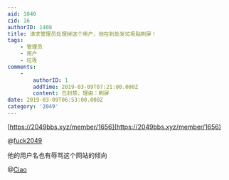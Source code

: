 ```yaml
---
aid: 1040
cid: 16
authorID: 1408
title: 请求管理员处理掉这个用户，他在到处发垃圾贴刷屏！
tags:
    - 管理员
    - 用户
    - 垃圾
comments:
    -
        authorID: 1
        addTime: 2019-03-09T07:21:00.000Z
        content: 已封禁，理由：刷屏
date: 2019-03-09T06:53:00.000Z
category: '2049'
---
```


[https://2049bbs.xyz/member/1656](https://2049bbs.xyz/member/1656)

@[fuck2049](/member/fuck2049)

他的用户名也有辱骂这个网站的倾向

@[Ciao](/member/Ciao)
